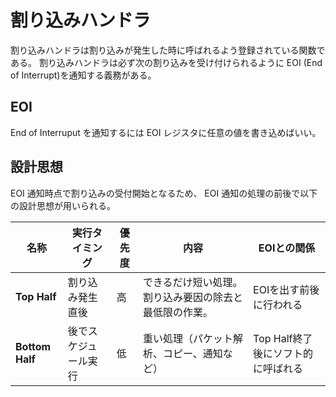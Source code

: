 # 割り込みハンドラ

割り込みハンドラは割り込みが発生した時に呼ばれるよう登録されている関数である。
割り込みハンドラは必ず次の割り込みを受け付けられるように EOI (End of Interrupt)を通知する義務がある。

## EOI

End of Interruput を通知するには EOI レジスタに任意の値を書き込めばいい。

## 設計思想

EOI 通知時点で割り込みの受付開始となるため、 EOI 通知の処理の前後で以下の設計思想が用いられる。

| 名称                 | 実行タイミング    | 優先度 | 内容                          | EOIとの関係               |
| ------------------ | ---------- | --- | --------------------------- | --------------------- |
| **Top Half**    | 割り込み発生直後   | 高   | できるだけ短い処理。割り込み要因の除去と最低限の作業。 | EOIを出す前後に行われる         |
| **Bottom Half** | 後でスケジュール実行 | 低   | 重い処理（パケット解析、コピー、通知など）       | Top Half終了後にソフト的に呼ばれる |
